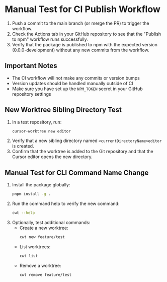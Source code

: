 # Manual Test for CI Publish Workflow

1. Push a commit to the main branch (or merge the PR) to trigger the workflow.
2. Check the Actions tab in your GitHub repository to see that the "Publish to npm" workflow runs successfully.
3. Verify that the package is published to npm with the expected version (0.0.0-development) without any new commits from the workflow.

## Important Notes

- The CI workflow will not make any commits or version bumps
- Version updates should be handled manually outside of CI
- Make sure you have set up the `NPM_TOKEN` secret in your GitHub repository settings 

## New Worktree Sibling Directory Test

1. In a test repository, run:
   ```bash
   cursor-worktree new editor
   ```
2. Verify that a new sibling directory named `<currentDirectoryName>editor` is created.
3. Confirm that the worktree is added to the Git repository and that the Cursor editor opens the new directory. 

## Manual Test for CLI Command Name Change

1. Install the package globally:
   ```bash
   pnpm install -g .
   ```
2. Run the command help to verify the new command:
   ```bash
   cwt --help
   ```
3. Optionally, test additional commands:
   - Create a new worktree:
     ```bash
     cwt new feature/test
     ```
   - List worktrees:
     ```bash
     cwt list
     ```
   - Remove a worktree:
     ```bash
     cwt remove feature/test
     ``` 